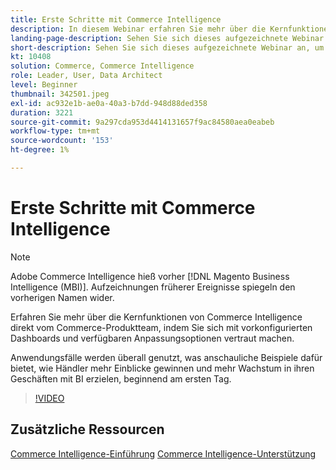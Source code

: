 ```yaml
---
title: Erste Schritte mit Commerce Intelligence
description: In diesem Webinar erfahren Sie mehr über die Kernfunktionen von Commerce Intelligence für Ihren Adobe Commerce- oder Magento Open Source-Store.
landing-page-description: Sehen Sie sich dieses aufgezeichnete Webinar an, um mehr über die Kernfunktionen von Commerce Intelligence für Ihren Adobe Commerce- oder Magento Open Source-Store zu erfahren.
short-description: Sehen Sie sich dieses aufgezeichnete Webinar an, um mehr über die Kernfunktionen von Commerce Intelligence für Ihren Adobe Commerce- oder Magento Open Source-Store zu erfahren.
kt: 10408
solution: Commerce, Commerce Intelligence
role: Leader, User, Data Architect
level: Beginner
thumbnail: 342501.jpeg
exl-id: ac932e1b-ae0a-40a3-b7dd-948d88ded358
duration: 3221
source-git-commit: 9a297cda953d4414131657f9ac84580aea0eabeb
workflow-type: tm+mt
source-wordcount: '153'
ht-degree: 1%

---
```


# Erste Schritte mit Commerce Intelligence

>[!NOTE]
>
>Adobe Commerce Intelligence hieß vorher [!DNL Magento Business Intelligence (MBI)]. Aufzeichnungen früherer Ereignisse spiegeln den vorherigen Namen wider.

Erfahren Sie mehr über die Kernfunktionen von Commerce Intelligence direkt vom Commerce-Produktteam, indem Sie sich mit vorkonfigurierten Dashboards und verfügbaren Anpassungsoptionen vertraut machen.

Anwendungsfälle werden überall genutzt, was anschauliche Beispiele dafür bietet, wie Händler mehr Einblicke gewinnen und mehr Wachstum in ihren Geschäften mit BI erzielen, beginnend am ersten Tag.

>[!VIDEO](https://video.tv.adobe.com/v/3425736?quality=12&learn=on)

## Zusätzliche Ressourcen

[Commerce Intelligence-Einführung](https://experienceleague.adobe.com/docs/commerce-business-intelligence/mbi/getting-started.html)
[Commerce Intelligence-Unterstützung](https://experienceleague.adobe.com/docs/commerce-knowledge-base/kb/troubleshooting/miscellaneous/mbi-service-policies.html)
